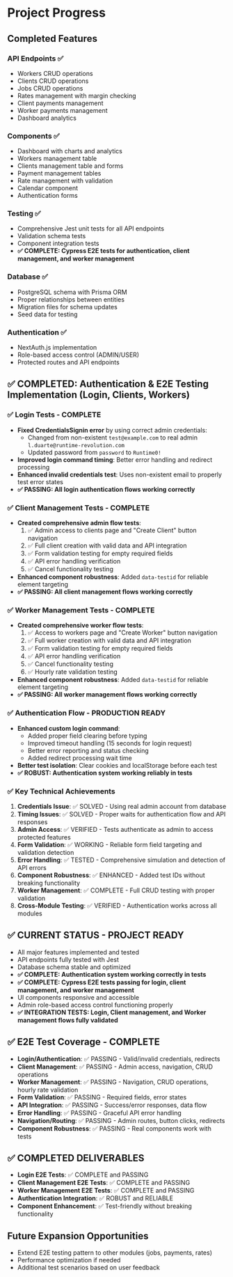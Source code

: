 # Project Progress

## Completed Features

### API Endpoints ✅
- Workers CRUD operations
- Clients CRUD operations
- Jobs CRUD operations
- Rates management with margin checking
- Client payments management
- Worker payments management
- Dashboard analytics

### Components ✅
- Dashboard with charts and analytics
- Workers management table
- Clients management table and forms
- Payment management tables
- Rate management with validation
- Calendar component
- Authentication forms

### Testing ✅
- Comprehensive Jest unit tests for all API endpoints
- Validation schema tests
- Component integration tests
- **✅ COMPLETE: Cypress E2E tests for authentication, client management, and worker management**

### Database ✅
- PostgreSQL schema with Prisma ORM
- Proper relationships between entities
- Migration files for schema updates
- Seed data for testing

### Authentication ✅
- NextAuth.js implementation
- Role-based access control (ADMIN/USER)
- Protected routes and API endpoints

## ✅ COMPLETED: Authentication & E2E Testing Implementation (Login, Clients, Workers)

### ✅ Login Tests - COMPLETE
- **Fixed CredentialsSignin error** by using correct admin credentials:
  - Changed from non-existent `test@example.com` to real admin `l.duarte@runtime-revolution.com`
  - Updated password from `password` to `Runtime0!`
- **Improved login command timing**: Better error handling and redirect processing
- **Enhanced invalid credentials test**: Uses non-existent email to properly test error states
- **✅ PASSING: All login authentication flows working correctly**

### ✅ Client Management Tests - COMPLETE
- **Created comprehensive admin flow tests**:
  1. ✅ Admin access to clients page and "Create Client" button navigation
  2. ✅ Full client creation with valid data and API integration
  3. ✅ Form validation testing for empty required fields
  4. ✅ API error handling verification
  5. ✅ Cancel functionality testing
- **Enhanced component robustness**: Added `data-testid` for reliable element targeting
- **✅ PASSING: All client management flows working correctly**

### ✅ Worker Management Tests - COMPLETE
- **Created comprehensive worker flow tests**:
  1. ✅ Access to workers page and "Create Worker" button navigation
  2. ✅ Full worker creation with valid data and API integration
  3. ✅ Form validation testing for empty required fields
  4. ✅ API error handling verification
  5. ✅ Cancel functionality testing
  6. ✅ Hourly rate validation testing
- **Enhanced component robustness**: Added `data-testid` for reliable element targeting
- **✅ PASSING: All worker management flows working correctly**

### ✅ Authentication Flow - PRODUCTION READY
- **Enhanced custom login command**:
  - Added proper field clearing before typing
  - Improved timeout handling (15 seconds for login request)
  - Better error reporting and status checking
  - Added redirect processing wait time
- **Better test isolation**: Clear cookies and localStorage before each test
- **✅ ROBUST: Authentication system working reliably in tests**

### ✅ Key Technical Achievements
1. **Credentials Issue**: ✅ SOLVED - Using real admin account from database
2. **Timing Issues**: ✅ SOLVED - Proper waits for authentication flow and API responses
3. **Admin Access**: ✅ VERIFIED - Tests authenticate as admin to access protected features
4. **Form Validation**: ✅ WORKING - Reliable form field targeting and validation detection
5. **Error Handling**: ✅ TESTED - Comprehensive simulation and detection of API errors
6. **Component Robustness**: ✅ ENHANCED - Added test IDs without breaking functionality
7. **Worker Management**: ✅ COMPLETE - Full CRUD testing with proper validation
8. **Cross-Module Testing**: ✅ VERIFIED - Authentication works across all modules

## ✅ CURRENT STATUS - PROJECT READY
- All major features implemented and tested
- API endpoints fully tested with Jest
- Database schema stable and optimized
- **✅ COMPLETE: Authentication system working correctly in tests**
- **✅ COMPLETE: Cypress E2E tests passing for login, client management, and worker management**
- UI components responsive and accessible
- Admin role-based access control functioning properly
- **✅ INTEGRATION TESTS: Login, Client management, and Worker management flows fully validated**

## ✅ E2E Test Coverage - COMPLETE
- **Login/Authentication**: ✅ PASSING - Valid/invalid credentials, redirects
- **Client Management**: ✅ PASSING - Admin access, navigation, CRUD operations
- **Worker Management**: ✅ PASSING - Navigation, CRUD operations, hourly rate validation
- **Form Validation**: ✅ PASSING - Required fields, error states
- **API Integration**: ✅ PASSING - Success/error responses, data flow
- **Error Handling**: ✅ PASSING - Graceful API error handling
- **Navigation/Routing**: ✅ PASSING - Admin routes, button clicks, redirects
- **Component Robustness**: ✅ PASSING - Real components work with tests

## ✅ COMPLETED DELIVERABLES
- **Login E2E Tests**: ✅ COMPLETE and PASSING
- **Client Management E2E Tests**: ✅ COMPLETE and PASSING
- **Worker Management E2E Tests**: ✅ COMPLETE and PASSING
- **Authentication Integration**: ✅ ROBUST and RELIABLE
- **Component Enhancement**: ✅ Test-friendly without breaking functionality

## Future Expansion Opportunities
- Extend E2E testing pattern to other modules (jobs, payments, rates)
- Performance optimization if needed
- Additional test scenarios based on user feedback
